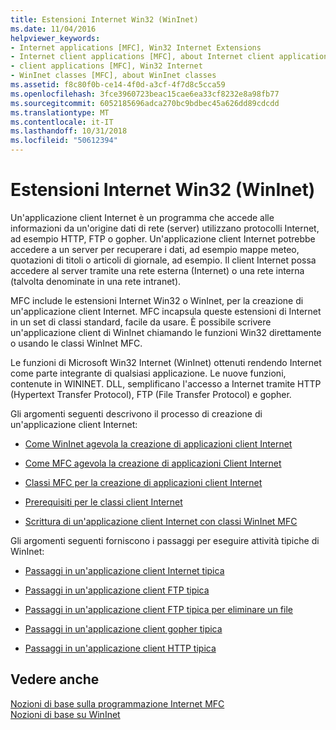 ```yaml
---
title: Estensioni Internet Win32 (WinInet)
ms.date: 11/04/2016
helpviewer_keywords:
- Internet applications [MFC], Win32 Internet Extensions
- Internet client applications [MFC], about Internet client applications
- client applications [MFC], Win32 Internet
- WinInet classes [MFC], about WinInet classes
ms.assetid: f8c80f0b-ce14-4f0d-a3cf-4f7d8c5cca59
ms.openlocfilehash: 3fce3960723beac15cae6ea33cf8232e8a98fb77
ms.sourcegitcommit: 6052185696adca270bc9bdbec45a626dd89cdcdd
ms.translationtype: MT
ms.contentlocale: it-IT
ms.lasthandoff: 10/31/2018
ms.locfileid: "50612394"
---
```

# <a name="win32-internet-extensions-wininet"></a>Estensioni Internet Win32 (WinInet)

Un'applicazione client Internet è un programma che accede alle informazioni da un'origine dati di rete (server) utilizzano protocolli Internet, ad esempio HTTP, FTP o gopher. Un'applicazione client Internet potrebbe accedere a un server per recuperare i dati, ad esempio mappe meteo, quotazioni di titoli o articoli di giornale, ad esempio. Il client Internet possa accedere al server tramite una rete esterna (Internet) o una rete interna (talvolta denominate in una rete intranet).

MFC include le estensioni Internet Win32 o WinInet, per la creazione di un'applicazione client Internet. MFC incapsula queste estensioni di Internet in un set di classi standard, facile da usare. È possibile scrivere un'applicazione client di WinInet chiamando le funzioni Win32 direttamente o usando le classi WinInet MFC.

Le funzioni di Microsoft Win32 Internet (WinInet) ottenuti rendendo Internet come parte integrante di qualsiasi applicazione. Le nuove funzioni, contenute in WININET. DLL, semplificano l'accesso a Internet tramite HTTP (Hypertext Transfer Protocol), FTP (File Transfer Protocol) e gopher.

Gli argomenti seguenti descrivono il processo di creazione di un'applicazione client Internet:

- [Come WinInet agevola la creazione di applicazioni client Internet](../mfc/how-wininet-makes-it-easier-to-create-internet-client-applications.md)

- [Come MFC agevola la creazione di applicazioni Client Internet](../mfc/how-mfc-makes-it-easier-to-create-internet-client-applications.md)

- [Classi MFC per la creazione di applicazioni client Internet](../mfc/mfc-classes-for-creating-internet-client-applications.md)

- [Prerequisiti per le classi client Internet](../mfc/prerequisites-for-internet-client-classes.md)

- [Scrittura di un'applicazione client Internet con classi WinInet MFC](../mfc/writing-an-internet-client-application-using-mfc-wininet-classes.md)

Gli argomenti seguenti forniscono i passaggi per eseguire attività tipiche di WinInet:

- [Passaggi in un'applicazione client Internet tipica](../mfc/steps-in-a-typical-internet-client-application.md)

- [Passaggi in un'applicazione client FTP tipica](../mfc/steps-in-a-typical-ftp-client-application.md)

- [Passaggi in un'applicazione client FTP tipica per eliminare un file](../mfc/steps-in-a-typical-ftp-client-application-to-delete-a-file.md)

- [Passaggi in un'applicazione client gopher tipica](../mfc/steps-in-a-typical-gopher-client-application.md)

- [Passaggi in un'applicazione client HTTP tipica](../mfc/steps-in-a-typical-http-client-application.md)

## <a name="see-also"></a>Vedere anche

[Nozioni di base sulla programmazione Internet MFC](../mfc/mfc-internet-programming-basics.md)<br/>
[Nozioni di base su WinInet](../mfc/wininet-basics.md)

